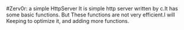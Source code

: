 #Zerv0r: a simple HttpServer
It is simple http server written by c.It has some basic functions.
But These functions are not very efficient.I will Keeping to optimize it, and adding more functions.